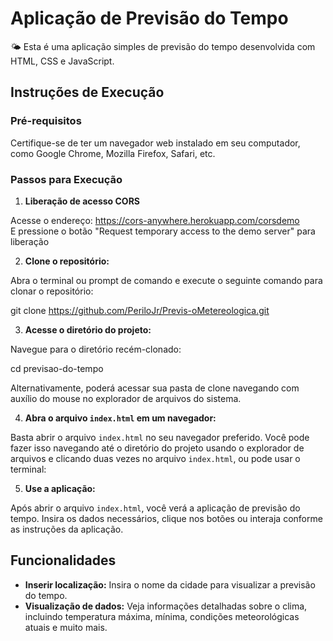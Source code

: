 # Aplicação de Previsão do Tempo

🌤️ Esta é uma aplicação simples de previsão do tempo desenvolvida com HTML, CSS e JavaScript.

## Instruções de Execução

### Pré-requisitos

Certifique-se de ter um navegador web instalado em seu computador, como Google Chrome, Mozilla Firefox, Safari, etc.

### Passos para Execução

1. **Liberação de acesso CORS**

Acesse o endereço: https://cors-anywhere.herokuapp.com/corsdemo
<br>
E pressione o botão "Request temporary access to the demo server" para liberação

2. **Clone o repositório:**
   
Abra o terminal ou prompt de comando e execute o seguinte comando para clonar o repositório:

git clone https://github.com/PeriloJr/Previs-oMetereologica.git

3. **Acesse o diretório do projeto:**

Navegue para o diretório recém-clonado:

cd previsao-do-tempo

Alternativamente, poderá acessar sua pasta de clone navegando com auxílio do mouse no explorador de arquivos do sistema.

4. **Abra o arquivo `index.html` em um navegador:**

Basta abrir o arquivo `index.html` no seu navegador preferido. Você pode fazer isso navegando até o diretório do projeto usando o explorador de arquivos e clicando duas vezes no arquivo `index.html`, ou pode usar o terminal:

5. **Use a aplicação:**

Após abrir o arquivo `index.html`, você verá a aplicação de previsão do tempo. Insira os dados necessários, clique nos botões ou interaja conforme as instruções da aplicação.

## Funcionalidades

- **Inserir localização:** Insira o nome da cidade para visualizar a previsão do tempo.
- **Visualização de dados:** Veja informações detalhadas sobre o clima, incluindo temperatura máxima, mínima, condições meteorológicas atuais e muito mais.
